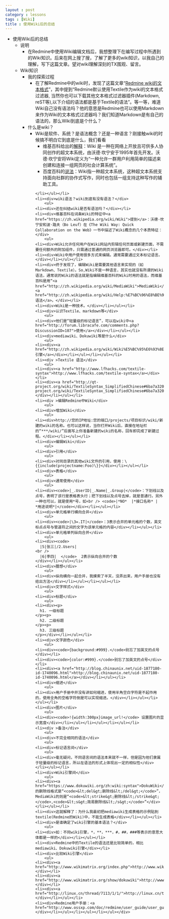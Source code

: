 ```yaml
---
layout : post
category : lessons
tags : [Wiki]
title : 使用Wiki后的总结
---
```



<div><ul>
	<li>
		<div>使用Wiki后的总结</div>
		<ul>
	<li><div >说明</div>
		<ul>
	<li><div>在Redmine中使用Wiki编辑文档后，我想整理下在编写过程中所遇到的Wiki知识。后来在网上搜了搜，了解了更多的wiki知识，以我自己的理解，写下这篇文章。望对wiki理解深刻的TX围观、留言。</div></li></ul></li>
	<li><div >Wiki知识</div>
		<ul>
	<li><div >我的探索过程</div>
		<ul>
	<li><div>在了解Redmine中的wiki时，发现了这篇文章“<a href="http://redmine.ossxp.com/redmine/documents/8">Redmine wiki的文本格式</a>”，其中提到“Redmine默认使用Textile作为wiki的文本格式过滤器, 当然你也可以下载其他文本格式过滤器插件(Markdown, reST等),以下介绍的语法都是基于Textile的语法”。等一等，难道Wiki自己没有语法吗？他的意思是Redmine也可以使用Markdown来作为Wiki的文本格式过滤器吗？我们知道Markdown是有自己的语法的，那么Wiki到底是个什么？</div></li></ul></li>
	<li><div>什么是wiki？</div>
		<ul>
	<li><div>Wiki是软件、系统？是语法概念？还是一种语言？刚接触wiki的时候搞不明白它到底是什么，我们看看</div>
<ul>
	<li><div>维基百科给出的<a href="https://zh.wikipedia.org/wiki/Wiki">解释</a>：Wiki 是一种在网络上开放且可供多人协同创作的超文本系统，由沃德·坎宁安于1995年首先开发。沃德·坎宁安将Wiki定义为“一种允许一群用户利用简单的描述来创建和连接一组网页的社会计算系统”。</div></li>
	<li><div>百度百科的<a href="http://baike.baidu.com/view/737.htm">说法</a>：Wiki指一种超文本系统，这种超文本系统支持面向社群的协作式写作，同时也包括一组支持这种写作的辅助工具。</div></li>
</ul>

	</li></ul></li>
	<li><div>wiki语法？wiki到底有没有语法？</div>
		<ul>
	<li><div>还在纠结wiki是否有语法吗？</div></li>
	<li><div>维基百科在词条Wiki的特征中<a href="https://zh.wikipedia.org/wiki/Wiki">提到</a>：沃德·坎宁安和波·路夫（Bo Leuf）在《The Wiki Way: Quick Collaboration on the Web》一书中描述了Wiki概念的几个本质特征：</div>
		<ul>
	<li><div>Wiki允许任何用户在Wiki网站内剪辑任何页面或新建页面，不需要任何额外的附加组件，只需通过普通的网页浏览器即可。</div></li>
	<li><div>Wiki中用户使用很多方式来编辑。通常需要通过文本标记语言。</div></li></ul></li>
	<li><div>终于发现了，编辑Wiki是需要其他语言来实现的（如Markdown、Textile）。So,Wiki不是一种语言，其实也就没有所谓的Wiki语法，通常说的Wiki的语法就是指编辑维基百科的Wiki时用的语法，而维基百科是用“<a href="http://zh.wikipedia.org/wiki/MediaWiki">MediaWiki</a>”的<a href="http://zh.wikipedia.org/wiki/Help:%E7%BC%96%E8%BE%91%E9%A1%B5%E9%9D%A2">语法</a>。</div></li>
	<li><div>Wiki是一种技术。</div></li></ul></li>
	<li><div>认识Textile、markdown等</div>
		<ul>
	<li><div>他们是“轻量级的标记语言”，可以在wiki中<a href="http://forum.libracafe.com/comments.php?DiscussionID=107">使用</a></div></li></ul></li>
	<li><div>mediawiki、Dokuwiki等是什么</div>
		<ul>
	<li><div><a href="http://zh.wikipedia.org/wiki/Wiki%E5%BC%95%E6%93%8E">Wiki引擎</a></div></li></ul></li></ul></li>
	<li><div >Textile 语法</div>
		<ul>
	<li><div><a href="http://www.lfhacks.com/textile-syntax">http://www.lfhacks.com/textile-syntax</a></div></li>
	<li><div><a href="http://qt-project.org/wiki/TextileSyntax_SimplifiedChinese#6ba7a320100686b22f39ce180e0df716">http://qt-project.org/wiki/TextileSyntax_SimplifiedChinese#6ba7a320100686b22f39ce180e0df716</a></div></li></ul></li>
	<li><div >编辑Redmine中Wiki</div>
		<ul>
	<li><div>增加Wiki</div>
		<ul>
	<li><div>http://您的IP地址:您的端口/projects/项目标识/wiki/新建的wiki的名称。也可以这样说，当你打开Wiki后，直接在地址栏的“***/wiki/”后面写上你准备新建的wiki的名称，回车即完成了新建过程。</div></li></ul></li>
	<li><div>编辑Wiki</div>
		<ul>
	<li><div>引用</div>
		<ul>
	<li><div>对同目录的其他wiki文件的引用，使用：\{{include(projectname:Foo)\}}</div></li></ul></li>
	<li><div>表格</div>
		<ul>
	<li><div>通常使用</div>
		<ul>
	<li><div><code>|_.UserID|_.Name|_.Group|</code>：下划线以及点号，表明了该行是表格表头行；把下划线以及点号去掉，就是普通行。另外一种也可以，就是使用*号，如<br /> <code>|*NO*  |*接口名称* |	*用途说明*|</code></div></li></ul></li>
	<li><div>单元格单行横向合并</div>
		<ul>
	<li><div><code>|\3=.IT|</code>：3表示合并的单元格的个数，英文标点点号与管道符之间的文字为该单元格的内容</div></li></ul></li>
	<li><div>单元格单列纵向合并</div>
		<ul>
	<li><div><code>
      |5|张三|/2.Users|
    <br />
      |6|李四|  </code>  2表示纵向合并的个数
    </div></li></ul></li>
	<li><div>臆想</div>
		<ul>
	<li><div>纵向横向一起合并，我摸索了半天，没弄出来，用户手册也没有给出方法</div></li></ul></li></ul></li>
	<li><div>文字样式</div>
		<ul>
	<li><div>标题</div>
		<ul>
	<li><div><p>
      h1. 一级标题
    </p><p>
      h2. 二级标题
    </p><p>
      h3. 三级标题
    </p></div></li></ul></li>
	<li><div>文字颜色</div>
		<ul>
	<li><div><code>{background:#999}.</code>别忘了加英文的点号</div></li>
	<li><div><code>{color:#999}.</code>别忘了加英文的点号</div></li>
	<li><div><a href="http://blog.chinaunix.net/uid-1877180-id-1740096.html">http://blog.chinaunix.net/uid-1877180-id-1740096.html</a></div></li></ul></li>
	<li><div>缩进</div>
		<ul>
	<li><div>用户手册中并没有讲如何缩进，使用半角空白字符是不起作用的，使用全角的空格字符倒是可以实现缩进。</div></li></ul></li></ul></li>
	<li><div>图片</div>
		<ul>
	<li><div><code>!{width:300px}image_url!</code> 设置图片的显示宽度</div></li></ul></li></ul></li></ul></li>
	<li><div >备注</div>
		<ul>
	<li><div>不完全相同的语法</div>
		<ul>
	<li><div>标记语言间</div>
		<ul>
	<li><div>毫无疑问，不同语言间的语法本来就不一样，但是因为他们隶属于轻量级的标记语言，所以在语法的形式上体现出一定的相似性</div></li></ul></li>
	<li><div>Wiki引擎间</div>
		<ul>
	<li><div><a href="https://www.dokuwiki.org/zh:wiki:syntax">DokuWiki</a>的删除线格式是“<code>&lt;del&gt;删除线&lt;/del&gt;</code>”，MediaWiki的则是“<code>&lt;strike&gt;删除线&lt;/strike&gt;</code>,<code>&lt;s&gt;简易删除线&lt;/s&gt;</code>”</div></li></ul></li>
	<li><div>这就解释了：为什么我最初把mediawiki生成表格的示例贴到textile(Redmine的Wiki)中，不能生成表格</div></li></ul></li>
	<li><div>是谁确定了wiki引擎的基本语法？</div>
		<ul>
	<li><div>如：不同wiki引擎，*，**，***，#，##，###等表示的意思大体都是一样的</div></li></ul></li>
	<li><div>Redmine中的Textile的语法还是比较简单的，相比mediawiki、Dokuwiki引擎</div></li>
	<li><div>比较Wiki引擎</div>
		<ul>
	<li><div><a href="http://www.wikimatrix.org/index.php">http://www.wikimatrix.org/index.php</a></div></li>
	<li><div><a href="http://www.wikimatrix.org/show/dokuwiki">http://www.wikimatrix.org/show/dokuwiki</a></div></li>
	<li><div><a href="http://linux.cn/thread/7113/1/1/">http://linux.cn/thread/7113/1/1/</a></div></li></ul></li>
	<li><div>Redmine用户手册：<a href="http://www.ossxp.com/doc/redmine/user_guide/user_guide.html#id32">http://www.ossxp.com/doc/redmine/user_guide/user_guide.html#id32</a></div></li></ul></li></ul></li></ul></div>